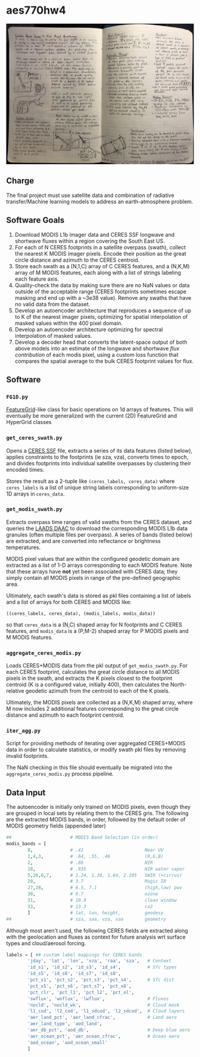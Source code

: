 # aes770hw4

<p align="center">
  <img width="800" src="https://github.com/Mitchell-D/aes770hw4/blob/main/figures/initial_concept.jpg" />
</p>

## Charge

The final project must use satellite data and combination of
radiative transfer/Machine learning models to address an
earth-atmosphere problem.

## Software Goals

 1. Download MODIS L1b imager data and CERES SSF longwave and
    shortwave fluxes within a region covering the South East US.
 2. For each of N CERES footprints in a satellite overpass (swath),
    collect the nearest K MODIS imager pixels. Encode their position
    as the great circle distance and azimuth to the CERES centroid.
 3. Store each swath as a (N,1,C) array of C CERES features, and a
    (N,K,M) array of M MODIS features, each along with a list of
    strings labeling each feature axis.
 3. Quality-check the data by making sure there are no NaN values or
    data outside of the acceptable range (CERES footprints sometimes
    escape masking and end up with a ~3e38 value). Remove any swaths
    that have no valid data from the dataset.
 4. Develop an autoencoder architecture that reproduces a sequence
    of up to K of the nearest imager pixels, optimizing for spatial
    interpolation of masked values within the 400 pixel domain.
 5. Develop an autoencoder architecture optimizing for spectral
    interpolation of masked values.
 6. Develop a decoder head that converts the latent-space output of
    both above models into an estimate of the longwave and shortwave
    *flux contribution* of each modis pixel, using a custom loss
    function that compares the spatial average to the bulk CERES
    footprint values for flux.

## Software

### `FG1D.py`

[FeatureGrid][2]-like class for basic operations on 1d arrays of features.
This will eventually be more generalized with the current (2D)
FeatureGrid and HyperGrid
classes

[2]:https://github.com/Mitchell-D/krttdkit/blob/main/krttdkit/products/FeatureGrid.py

### `get_ceres_swath.py`

Opens a [CERES SSF][3] file, extracts a series of its data features
(listed below), applies constraints to the footprints (ie sza, vza),
converts times to epoch, and divides footprints into individual
satellite overpasses by clustering their encoded times.

Stores the result as a 2-tuple like `(ceres_labels, ceres_data)`
where `ceres_labels` is a list of unique string labels corresponding
to uniform-size 1D arrays in `ceres_data`.

[3]:https://ceres.larc.nasa.gov/data/

### `get_modis_swath.py`

Extracts overpass time ranges of valid swaths from the CERES dataset,
and queries the [LAADS DAAC][1] to download the corresponding MODIS
L1b data granules (often multiple files per overpass). A series of
bands (listed below) are extracted, and are converted into
reflectance or brightness temperatures.

MODIS pixel values that are within the configured geodetic domain are
extracted as a list of 1-D arrays corresponding to each MODIS
feature. Note that these arrays have **not** yet been associated
with CERES data; they simply contain all MODIS pixels in range of the
pre-defined geographic area.

Ultimately, each swath's data is stored as pkl files containing a
list of labels and a list of arrays for both CERES and MODIS like:

```
((ceres_labels, ceres_data), (modis_labels, modis_data))
```

so that `ceres_data` is a (N,C) shaped array for N footprints and
C CERES features, and `modis_data` is a (P,M-2) shaped array for
P MODIS pixels and M MODIS features.

[1]:https://ladsweb.modaps.eosdis.nasa.gov/about/

### `aggregate_ceres_modis.py`

Loads CERES+MODIS data from the pkl output of `get_modis_swath.py`.
For each CERES footprint, calculates the great circle distance to
all MODIS pixels in the swath, and extracts the K pixels closest to
the footprint centroid (K is a configured value, initially 400),
then calculates the North-relative geodetic azimuth from the centroid
to each of the K pixels.

Ultimately, the MODIS pixels are collected as a (N,K,M) shaped array,
where M now includes 2 additional features corresponding to the
great circle distance and azimuth to each footprint centroid.

### `iter_agg.py`

Script for providing methods of iterating over aggregated CERES+MODIS
data in order to calculate statistics, or modify swath pkl files by
removing invalid footprints.

The NaN checking in this file should eventually be migrated into the
`aggregate_ceres_modis.py` process pipeline.

## Data Input

The autoencoder is initially only trained on MODIS pixels, even
though they are grouped in local sets by relating them to the CERES
gris. The following are the extracted MODIS bands, in order, followed
by the default order of MODIS geometry fields (appended later)

```python
##                      # MODIS Band Selection (in order)
modis_bands = [
        8,              # .41                       Near UV
        1,4,3,          # .64, .55, .46             (R,G,B)
        2,              # .86                       NIR
        18,             # .935                      NIR water vapor
        5,26,6,7,       # 1.24, 1.38, 1.64, 2.105   SWIR (+cirrus)
        20,             # 3.7                       Magic IR
        27,28,          # 6.5, 7.1                  (high,low) pwv
        30,             # 9.7                       ozone
        31,             # 10.9                      clean window
        33,             # 13.3                      co2
        ]               # lat, lon, height,         geodesy
##                      # sza, saa, vza, vaa        geometry
```

Although most aren't used, the following CERES fields are extracted
along with the geolocation and fluxes as context for future analysis
wrt surface types and cloud/aerosol forcing.

```python
labels = [ ## custom label mappings for CERES bands
        'jday', 'lat', 'lon', 'vza', 'raa', 'sza',   # Context
        'id_s1', 'id_s2', 'id_s3', 'id_s4',          # Sfc types
        'id_s5', 'id_s6', 'id_s7', 'id_s8',
        'pct_s1', 'pct_s2', 'pct_s3', 'pct_s4',      # Sfc dist
        'pct_s5', 'pct_s6', 'pct_s7', 'pct_s8',
        'pct_clr', 'pct_l1', 'pct_l2', 'pct_ol',
        'swflux', 'wnflux', 'lwflux',                # Fluxes
        'nocld', 'nocld_wk',                         # Cloud mask
        'l1_cod', 'l2_cod', 'l1_sdcod', 'l2_sdcod',  # Cloud layers
        'aer_land_pct', 'aer_land_cfrac',            # Land aero
        'aer_land_type', 'aod_land',
        'aer_db_pct', 'aod_db',                      # Deep blue aero
        'aer_ocean_pct', 'aer_ocean_cfrac',          # Ocean aero
        'aod_ocean', 'aod_ocean_small'
        ]
```

